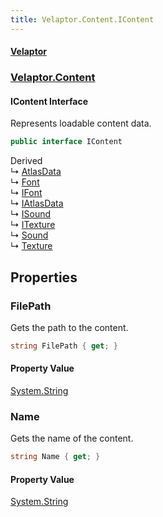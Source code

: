 ```yaml
---
title: Velaptor.Content.IContent
---
```


#### [Velaptor](Namespaces.md 'Velaptor Namespaces')
### [Velaptor.Content](Velaptor.Content.md 'Velaptor.Content')

#### IContent Interface

Represents loadable content data.

```csharp
public interface IContent
```

Derived  
&#8627; [AtlasData](Velaptor.Content.AtlasData.md 'Velaptor.Content.AtlasData')  
&#8627; [Font](Velaptor.Content.Fonts.Font.md 'Velaptor.Content.Fonts.Font')  
&#8627; [IFont](Velaptor.Content.Fonts.IFont.md 'Velaptor.Content.Fonts.IFont')  
&#8627; [IAtlasData](Velaptor.Content.IAtlasData.md 'Velaptor.Content.IAtlasData')  
&#8627; [ISound](Velaptor.Content.ISound.md 'Velaptor.Content.ISound')  
&#8627; [ITexture](Velaptor.Content.ITexture.md 'Velaptor.Content.ITexture')  
&#8627; [Sound](Velaptor.Content.Sound.md 'Velaptor.Content.Sound')  
&#8627; [Texture](Velaptor.Content.Texture.md 'Velaptor.Content.Texture')
## Properties

<a name='Velaptor.Content.IContent.FilePath'></a>

### FilePath 

Gets the path to the content.

```csharp
string FilePath { get; }
```

#### Property Value
[System.String](https://docs.microsoft.com/en-us/dotnet/api/System.String 'System.String')

<a name='Velaptor.Content.IContent.Name'></a>

### Name 

Gets the name of the content.

```csharp
string Name { get; }
```

#### Property Value
[System.String](https://docs.microsoft.com/en-us/dotnet/api/System.String 'System.String')